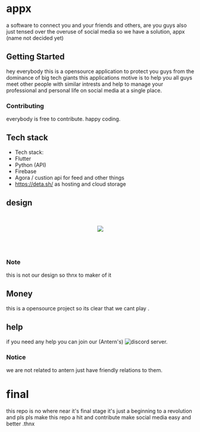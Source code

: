 # appx

a software to connect you and your friends and others,
are you guys also just tensed over the overuse of social media so we have a solution, appx (name not decided yet)

## Getting Started

hey everybody this is a opensource application to protect you guys from the dominance of big tech giants this applications motive is to help you all guys meet other people with similar intrests and help to manage your professional and personal life on social media at a single place.

### Contributing 

everybody is free to contribute. happy coding.

## Tech stack 
 - Tech stack:
 - Flutter
 - Python (API)
 - Firebase
 - Agora / custion api for feed and other things
 - https://deta.sh/ as hosting and cloud storage 
## design 
<br/>

<p align="center">
  <img src="https://raw.githubusercontent.com/hybriddevs/appx/main/final.webp" />
</p>
<br/>
<br/>

### Note

this is not our design so thnx to maker of it

## Money

this is a opensource project so its clear that we cant play .

## help

if you need any help you can join our (Antern's) ![discord](https://discord.gg/Hnk3zEjT) server.

### Notice
we are not related to antern just have friendly relations to them.

# final
this repo is no where near it's final stage it's just a  beginning to a revolution and 
pls pls make this repo a hit and contribute make social media easy and better .thnx

